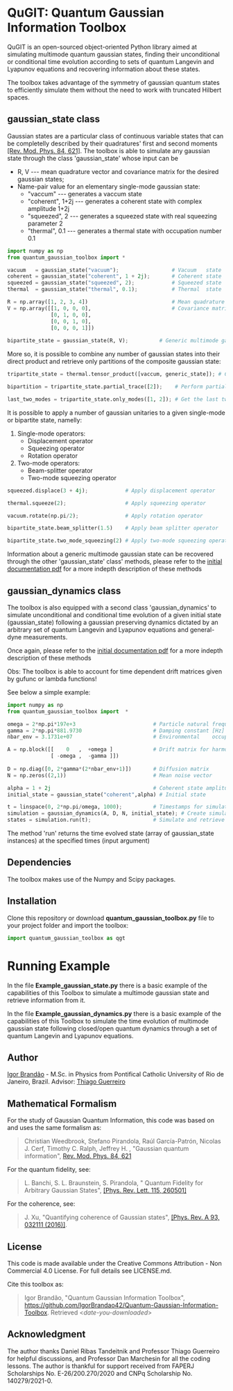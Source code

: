 
# QuGIT: Quantum Gaussian Information Toolbox

QuGIT is an open-sourced object-oriented Python library aimed at simulating multimode quantum gaussian states, finding their unconditional or conditional time evolution according to sets of quantum Langevin and Lyapunov equations and recovering information about these states.

The toolbox takes advantage of the symmetry of gaussian quantum states to efficiently simulate them without the need to work with truncated Hilbert spaces.



## gaussian_state class
Gaussian states are a particular class of continuous variable states that can be completelly described by their quadratures' first and second moments [[Rev. Mod. Phys. 84, 621]](https://journals.aps.org/rmp/abstract/10.1103/RevModPhys.84.621).  The toolbox is able to simulate any gaussian state through the class 'gaussian_state' whose input can be

 - R, V --- mean quadrature vector and covariance matrix for the desired gaussian states;
- Name-pair value for an elementary single-mode gaussian state:
	 - "vaccum" --- generates a vaccum state
	 - "coherent", 1+2j --- generates a coherent state with complex amplitude 1+2j
	 - "squeezed", 2 --- generates a squeezed state with real squeezing parameter 2
	 - "thermal", 0.1 --- generates a thermal state with occupation number 0.1

```python
import numpy as np
from quantum_gaussian_toolbox import *

vacuum   = gaussian_state("vacuum");           	     # Vacuum   state
coherent = gaussian_state("coherent", 1 + 2j);       # Coherent state
squeezed = gaussian_state("squeezed", 2);      	     # Squeezed state
thermal  = gaussian_state("thermal", 0.1);           # Thermal  state

R = np.array([1, 2, 3, 4])                           # Mean quadrature vector
V = np.array([[1, 0, 0, 0],                          # Covariance matrix
              [0, 1, 0, 0],
              [0, 0, 1, 0],
              [0, 0, 0, 1]])
              
bipartite_state = gaussian_state(R, V);		     # Generic multimode gaussian state
```

More so, it is possible to combine any number of gaussian states into their direct product and retrieve only partitions of the composite gaussian state:
```python
tripartite_state = thermal.tensor_product([vaccum, generic_state]); # Create tripartite gaussian state

bipartition = tripartite_state.partial_trace([2]);    # Perform partial trace over the third mode

last_two_modes = tripartite_state.only_modes([1, 2]); # Get the last two modes by performing partial trace over the first mode 
```

It is possible to apply a number of gaussian unitaries to a given single-mode or bipartite state, namelly:
 1. Single-mode operators:
	 - Displacement operator
	 - Squeezing operator
	 - Rotation operator
 2. Two-mode operators:
	 - Beam-splitter operator
	 - Two-mode squeezing operator

```python
squeezed.displace(3 + 4j); 	          # Apply displacement operator

thermal.squeeze(2);        	          # Apply squeezing operator

vacuum.rotate(np.pi/2);		          # Apply rotation operator

bipartite_state.beam_splitter(1.5)    # Apply beam splitter operator

bipartite_state.two_mode_squeezing(2) # Apply two-mode squeezing operator
```

Information about a generic multimode gaussian state can be recovered through the other 'gaussian_state' class' methods, 
please refer to the [initial  documentation pdf](https://github.com/IgorBrandao42/Gaussian-Quantum-Information-Numerical-Toolbox-python/blob/main/Documentation%20-%20Quantum_Gaussian_Information_Toolbox%20-%20python.pdf) for a more indepth description of these methods

## gaussian_dynamics class
The toolbox is also equipped with a second class 'gaussian_dynamics' to simulate unconditional and conditional time evolution of a given initial state (gaussian_state) following a gaussian preserving dynamics dictated by an arbitrary set of quantum Langevin and Lyapunov equations and general-dyne measurements.

Once again, please refer to the [initial  documentation pdf](https://github.com/IgorBrandao42/Gaussian-Quantum-Information-Numerical-Toolbox-python/blob/main/Documentation%20-%20Quantum_Gaussian_Information_Toolbox%20-%20python.pdf) for a more indepth description of these methods

Obs: The toolbox is able to account for time dependent drift matrices given by gufunc or lambda functions!

See below a simple example:
```python
import numpy as np
from quantum_gaussian_toolbox import  *

omega = 2*np.pi*197e+3                         # Particle natural frequency [Hz]
gamma = 2*np.pi*881.9730                       # Damping constant [Hz] at 1.4 mbar pressure
nbar_env = 3.1731e+07                          # Environmental    occupation number

A = np.block([[    0   ,  +omega ]             # Drift matrix for harmonic potential
              [ -omega ,  -gamma ]]) 
        
D = np.diag([0, 2*gamma*(2*nbar_env+1)])       # Diffusion matrix
N = np.zeros((2,1))                            # Mean noise vector

alpha = 1 + 2j                                 # Coherent state amplitude
initial_state = gaussian_state("coherent",alpha) # Initial state

t = linspace(0, 2*np.pi/omega, 1000);          # Timestamps for simulation
simulation = gaussian_dynamics(A, D, N, initial_state); # Create simulation instance!
states = simulation.run(t);                    # Simulate and retrieve time evolved states (array of gaussian_state instances)   
```

The method 'run' returns the time evolved state (array of gaussian_state instances) at the specified times (input argument)


## Dependencies

The toolbox makes use of the Numpy and Scipy packages.

## Installation

Clone this repository or download **quantum_gaussian_toolbox.py** file to your project folder and import the toolbox:

```python
import quantum_gaussian_toolbox as qgt
```

# Running Example
In the file **Example_gaussian_state.py** there is a basic example of the capabilities of this Toolbox to simulate a multimode gaussian state and retrieve information from it.

In the file **Example_gaussian_dynamics.py** there is a basic example of the capabilities of this Toolbox to simulate the time evolution of multimode gaussian state following closed/open quantum dynamics through a set of quantum Langevin and Lyapunov equations.

## Author
[Igor Brandão](mailto:igorbrandao@aluno.puc-rio.br) - M.Sc. in Physics from Pontifical Catholic University of Rio de Janeiro, Brazil. Advisor: [Thiago Guerreiro](mailto:barbosa@puc-rio.br)

## Mathematical Formalism
For the study of Gaussian Quantum Information, this code was based on and uses the same formalism as:

> Christian Weedbrook, Stefano Pirandola, Raúl García-Patrón, Nicolas J. Cerf, Timothy C. Ralph, Jeffrey H. , "Gaussian quantum information", [Rev. Mod. Phys. 84, 621](https://journals.aps.org/rmp/abstract/10.1103/RevModPhys.84.621)

For the quantum fidelity, see:
> L. Banchi, S. L. Braunstein, S. Pirandola, " Quantum Fidelity for Arbitrary Gaussian States", [[Phys. Rev. Lett. 115, 260501]](https://journals.aps.org/prl/abstract/10.1103/PhysRevLett.115.260501)

For the coherence, see:
> J. Xu, "Quantifying coherence of Gaussian states", [[Phys. Rev. A 93, 032111 (2016)]](https://journals.aps.org/pra/abstract/10.1103/PhysRevA.93.032111).

## License
This code is made available under the Creative Commons Attribution - Non Commercial 4.0 License. For full details see LICENSE.md.

Cite this toolbox as: 
> Igor Brandão, "Quantum Gaussian Information Toolbox", https://github.com/IgorBrandao42/Quantum-Gaussian-Information-Toolbox. Retrieved <*date-you-downloaded*>


## Acknowledgment
The author thanks Daniel Ribas Tandeitnik and Professor Thiago Guerreiro for helpful discussions, and Professor Dan Marchesin for all the coding lessons. The author is thankful for support received from FAPERJ Scholarships No. E-26/200.270/2020 and CNPq Scholarship No. 140279/2021-0.



